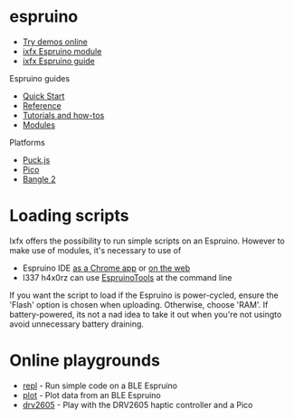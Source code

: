 # espruino

- [Try demos online](https://demos.ixfx.fun/io/)
- [ixfx Espruino module](https://api.ixfx.fun/modules/Io.Espruino.html)
- [ixfx Espruino guide](https://ixfx.fun/io/espruino/)

Espruino guides

- [Quick Start](http://www.espruino.com/Quick+Start)
- [Reference](http://www.espruino.com/Reference#software)
- [Tutorials and how-tos](http://www.espruino.com/Tutorials)
- [Modules](http://www.espruino.com/Modules)

Platforms

- [Puck.js](http://www.espruino.com/Puck.js)
- [Pico](http://www.espruino.com/Pico)
- [Bangle 2](http://www.espruino.com/Bangle.js2)

# Loading scripts

Ixfx offers the possibility to run simple scripts on an Espruino. However to
make use of modules, it's necessary to use of

- Espruino IDE
  [as a Chrome app](https://chrome.google.com/webstore/detail/espruino-web-ide/bleoifhkdalbjfbobjackfdifdneehpo)
  or [on the web](https://espruino.github.io/EspruinoWebIDE/)
- l337 h4x0rz can use [EspruinoTools](https://github.com/espruino/EspruinoTools)
  at the command line

If you want the script to load if the Espruino is power-cycled, ensure the
'Flash' option is chosen when uploading. Otherwise, choose 'RAM'. If
battery-powered, its not a nad idea to take it out when you're not usingto avoid
unnecessary battery draining.

# Online playgrounds

- [repl](https://clinth.github.io/ixfx-play/io/espruino-repl/index.html) -
  Run simple code on a BLE Espruino
- [plot](https://clinth.github.io/ixfx-play/io/espruino-plot/index.html) -
  Plot data from an BLE Espruino
- [drv2605](https://clinth.github.io/ixfx-play/io/espruino-drv2605/index.html) -
  Play with the DRV2605 haptic controller and a Pico

